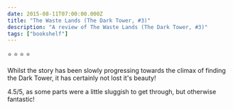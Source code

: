 ```yaml
---    
date: 2015-08-11T07:00:00.000Z
title: "The Waste Lands (The Dark Tower, #3)"
description: "A review of The Waste Lands (The Dark Tower, #3)"
tags: ["bookshelf"]
---   
```

⭐ ⭐ ⭐ ⭐ 

Whilst the story has been slowly progressing towards the climax of finding the Dark Tower, it has certainly not lost it's beauty! 

4.5/5, as some parts were a little sluggish to get through, but otherwise fantastic! 